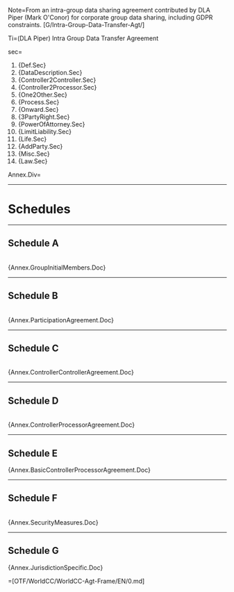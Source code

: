 Note=From an intra-group data sharing agreement contributed by DLA Piper (Mark O'Conor) for corporate group data sharing, including GDPR constraints.  [G/Intra-Group-Data-Transfer-Agt/]

Ti=(DLA Piper)	Intra Group Data Transfer Agreement

sec=<ol class="secs-and"><li>{Def.Sec}<li>{DataDescription.Sec}<li>{Controller2Controller.Sec}<li>{Controller2Processor.Sec}<li>{One2Other.Sec}<li>{Process.Sec}<li>{Onward.Sec}<li>{3PartyRight.Sec}<li>{PowerOfAttorney.Sec}<li>{LimitLiability.Sec}<li>{Life.Sec}<li>{AddParty.Sec}<li>{Misc.Sec}<li>{Law.Sec}</ol>

Annex.Div=<hr><h1>Schedules</h1><hr><h2>Schedule A</h2><br>{Annex.GroupInitialMembers.Doc}<hr><h2>Schedule B</h2><br>{Annex.ParticipationAgreement.Doc}<hr><h2>Schedule C</h2><br>{Annex.ControllerControllerAgreement.Doc}<hr><h2>Schedule D</h2><br>{Annex.ControllerProcessorAgreement.Doc}<hr><h2>Schedule E</h2>{Annex.BasicControllerProcessorAgreement.Doc}<hr><h2>Schedule F</h2><br>{Annex.SecurityMeasures.Doc}<hr><h2>Schedule G</h2>{Annex.JurisdictionSpecific.Doc}

=[OTF/WorldCC/WorldCC-Agt-Frame/EN/0.md]